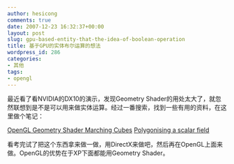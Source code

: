 ```yaml
---
author: hesicong
comments: true
date: 2007-12-23 16:32:37+00:00
layout: post
slug: gpu-based-entity-that-the-idea-of-boolean-operation
title: 基于GPU的实体布尔运算的想法
wordpress_id: 286
categories:
- 其他
tags:
- opengl
---
```


最近看了看NVIDIA的DX10的演示，发现Geometry Shader的用处太大了，就忽然联想到是不是可以用来做实体运算。经过一番搜索，找到一些有用的资料，在这里做个笔记：

[OpenGL Geometry Shader Marching Cubes](http://www.icare3d.org/content/view/50/9/)
[Polygonising a scalar field](http://local.wasp.uwa.edu.au/%7Epbourke/geometry/polygonise/)

看考完试了把这个东西拿来做一做，用DirectX来做吧，然后再在OpenGL上面来做。OpenGL的优势在于XP下面都能用Geometry Shader。
